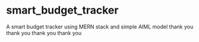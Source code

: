 # smart_budget_tracker
A smart budget tracker using MERN stack and simple AIML model 
thank you
thank you
thank you
thank you